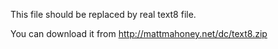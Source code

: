 This file should be replaced by real text8 file.

You can download it from http://mattmahoney.net/dc/text8.zip
